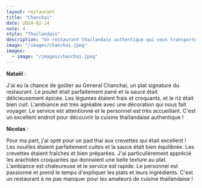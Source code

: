 ```yaml
---
layout: restaurant
title: "Chanchai"
date: 2024-02-14
note: 4
style: "Thaïlandais"
description: "Un restaurant thaïlandais authentique qui vous transporte directement en Asie !"
image: "/images/chanchai.jpeg"
images:
  - image: "/images/chanchai.jpeg"
---
```


**Nataël** :

J'ai eu la chance de goûter au General Chanchai, un plat signature du restaurant. Le poulet était parfaitement pané et la sauce était délicieusement épicée. Les légumes étaient frais et croquants, et le riz était bien cuit. L'ambiance est très agréable avec une décoration qui nous fait voyager. Le service est attentionné et le personnel est très accueillant. C'est un excellent endroit pour découvrir la cuisine thaïlandaise authentique !

**Nicolas** :

Pour ma part, j'ai opté pour un pad thai aux crevettes qui était excellent ! Les nouilles étaient parfaitement cuites et la sauce était bien équilibrée. Les crevettes étaient fraîches et bien préparées. J'ai particulièrement apprécié les arachides croquantes qui donnaient une belle texture au plat. L'ambiance est chaleureuse et le service est rapide. Le personnel est passionné et prend le temps d'expliquer les plats et leurs ingrédients. C'est un restaurant à ne pas manquer pour les amateurs de cuisine thaïlandaise ! 